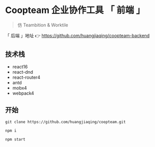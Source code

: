 # Coopteam 企业协作工具 「 前端 」

> 仿 Teambition & Worktile

「 后端 」地址  👉  <a href="https://github.com/huangjiaqing/coopteam-backend">https://github.com/huangjiaqing/coopteam-backend</a>

## 技术栈

- react16
- react-dnd
- react-router4
- antd
- mobx4
- webpack4

## 开始

```
git clone https://github.com/huangjiaqing/coopteam.git

npm i

npm start
```